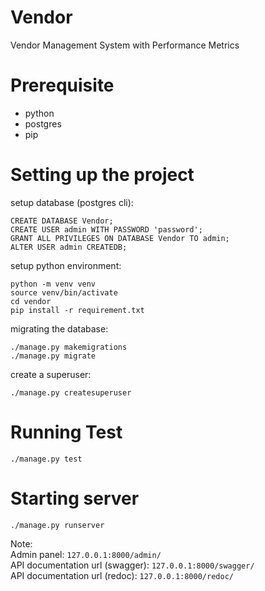 # Vendor
Vendor Management System with Performance Metrics

# Prerequisite
- python
- postgres
- pip

# Setting up the project

setup database (postgres cli):
```
CREATE DATABASE Vendor;
CREATE USER admin WITH PASSWORD 'password';
GRANT ALL PRIVILEGES ON DATABASE Vendor TO admin;
ALTER USER admin CREATEDB;
```

setup python environment:
```
python -m venv venv
source venv/bin/activate
cd vendor
pip install -r requirement.txt
```

migrating the database:
```
./manage.py makemigrations
./manage.py migrate
```

create a superuser:
```
./manage.py createsuperuser
```

# Running Test
```
./manage.py test
```

# Starting server
```
./manage.py runserver
```

Note:<br>
Admin panel: ```127.0.0.1:8000/admin/```<br>
API documentation url (swagger): ```127.0.0.1:8000/swagger/```<br>
API documentation url (redoc): ```127.0.0.1:8000/redoc/```



